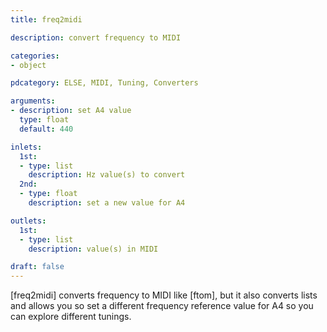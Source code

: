 ```yaml
---
title: freq2midi

description: convert frequency to MIDI

categories:
- object

pdcategory: ELSE, MIDI, Tuning, Converters

arguments:
- description: set A4 value
  type: float
  default: 440

inlets:
  1st:
  - type: list
    description: Hz value(s) to convert
  2nd:
  - type: float
    description: set a new value for A4

outlets:
  1st:
  - type: list
    description: value(s) in MIDI

draft: false
---
```


[freq2midi] converts frequency to MIDI like [ftom], but it also converts lists and allows you so set a different frequency reference value for A4 so you can explore different tunings.

